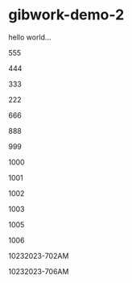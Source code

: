# gibwork-demo-2

hello world...

555

444


333

222

666

888

999

1000

1001

1002

1003

1005

1006

10232023-702AM

10232023-706AM
